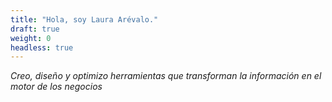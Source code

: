 ```yaml
---
title: "Hola, soy Laura Arévalo."
draft: true
weight: 0
headless: true
---
```


*Creo, diseño y optimizo herramientas que transforman la información en el motor de los negocios*



